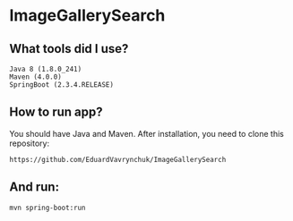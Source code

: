 # ImageGallerySearch

## What tools did I use?

    Java 8 (1.8.0_241)
    Maven (4.0.0)
    SpringBoot (2.3.4.RELEASE)
    

## How to run app?

You should have Java and Maven. After installation, you need to clone this repository:

    https://github.com/EduardVavrynchuk/ImageGallerySearch

## And run:

    mvn spring-boot:run
